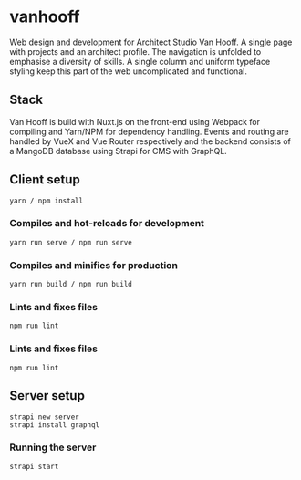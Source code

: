 # vanhooff

Web design and development for Architect Studio Van Hooff. A single page with projects and an architect profile. The navigation is unfolded to emphasise a diversity of skills. A single column and uniform typeface styling keep this part of the web uncomplicated and functional.

## Stack

Van Hooff is build with Nuxt.js on the front-end using Webpack for compiling and Yarn/NPM for dependency handling. Events and routing are handled by VueX and Vue Router respectively and the backend consists of a MangoDB database using Strapi for CMS with GraphQL. 

## Client setup
```
yarn / npm install
```

### Compiles and hot-reloads for development
```
yarn run serve / npm run serve
```

### Compiles and minifies for production
```
yarn run build / npm run build
```

### Lints and fixes files
```
npm run lint
```

### Lints and fixes files
```
npm run lint
```

## Server setup
```
strapi new server
strapi install graphql
```

### Running the server
```
strapi start
```
